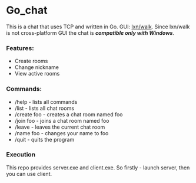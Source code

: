 # Go_chat
This is a chat that uses TCP and written in Go.
GUI: [lxn/walk](https://github.com/lxn/walk). Since lxn/walk is not cross-platform GUI the chat is ***compatible only with Windows***.
### Features:
  - Create rooms
  - Change nickname
  - View active rooms
### Commands:
  - /help - lists all commands
  - /list - lists all chat rooms
  - /create foo - creates a chat room named foo
  - /join foo - joins a chat room named foo
  - /leave - leaves the current chat room
  - /name foo - changes your name to foo
  - /quit - quits the program
 ### Execution
  This repo provides server.exe and client.exe. So firstly - launch server, then you can use client.
